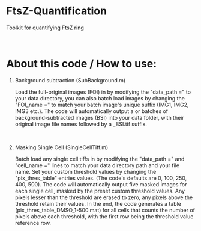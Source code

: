 # FtsZ-Quantification
Toolkit for quantifying FtsZ ring

 <br />
 
# About this code / How to use: 

1. Background subtraction (SubBackground.m)
   
   Load the full-original images (FOI) in by modifying the "data_path =" to your data directory, you can also batch load images by changing the "FOI_name =" to match your batch image's unique suffix (IMG1, IMG2, IMG3 etc.). The code will automatically output a or batches of background-subtracted images (BSI) into your data folder, with their original image file names followed by a \_BSI.tif suffix. 
 
 <br />

2. Masking Single Cell (SingleCellTiff.m)
   
   Batch load any single cell tiffs in by modifying the "data_path =" and "cell_name =" lines to match your data directory path and your file name. Set your custom threshold values by changing the "pix_thres_table" entries values. (The code's defaults are 0, 100, 250, 400, 500). The code will automatically output five masked images for each single cell, masked by the preset custom threshold values. Any pixels lesser than the threshold are erased to zero, any pixels above the threshold retain their values. In the end, the code generates a table (pix_thres_table_DMSO_1-500.mat) for all cells that counts the number of pixels above each threshold, with the first row being the threshold value reference row. 
